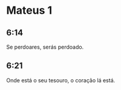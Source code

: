 # Mateus 1

## 6:14

Se perdoares, serás perdoado.

## 6:21

Onde está o seu tesouro, o coração lá está.

